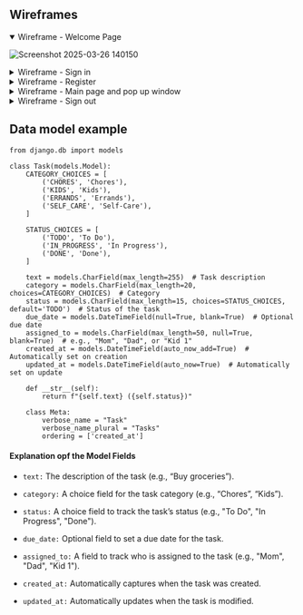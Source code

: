 ## Wireframes 
<details open>
<summary>Wireframe - Welcome Page</summary>
  
![Screenshot 2025-03-26 140150](https://github.com/user-attachments/assets/2c00e1fb-9762-48af-82a9-70b3a14ddc61)

</details>

<details>
<summary>Wireframe - Sign in</summary>

![Screenshot 2025-03-26 140822](https://github.com/user-attachments/assets/bbc0a8f5-6f2d-4842-896f-003a1e6e4e2c)

</details>

<details>
<summary>Wireframe - Register</summary>

![Screenshot 2025-03-26 140723](https://github.com/user-attachments/assets/b7257e43-e055-4dce-91e6-07351ebb770c)



</details>

<details>
<summary>Wireframe - Main page and pop up window</summary>

![Screenshot 2025-03-26 140459](https://github.com/user-attachments/assets/dec6576f-a039-472f-8fa1-8765198809d7)


</details>

<details>
<summary>Wireframe - Sign out</summary>

![Screenshot 2025-03-26 140649](https://github.com/user-attachments/assets/97457920-760a-4dd3-898d-d4b9f7d98286)



</details>

## Data model example

```
from django.db import models

class Task(models.Model):
    CATEGORY_CHOICES = [
        ('CHORES', 'Chores'),
        ('KIDS', 'Kids'),
        ('ERRANDS', 'Errands'),
        ('SELF_CARE', 'Self-Care'),
    ]
    
    STATUS_CHOICES = [
        ('TODO', 'To Do'),
        ('IN_PROGRESS', 'In Progress'),
        ('DONE', 'Done'),
    ]
    
    text = models.CharField(max_length=255)  # Task description
    category = models.CharField(max_length=20, choices=CATEGORY_CHOICES)  # Category
    status = models.CharField(max_length=15, choices=STATUS_CHOICES, default='TODO')  # Status of the task
    due_date = models.DateTimeField(null=True, blank=True)  # Optional due date
    assigned_to = models.CharField(max_length=50, null=True, blank=True)  # e.g., "Mom", "Dad", or "Kid 1"
    created_at = models.DateTimeField(auto_now_add=True)  # Automatically set on creation
    updated_at = models.DateTimeField(auto_now=True)  # Automatically set on update
    
    def __str__(self):
        return f"{self.text} ({self.status})"

    class Meta:
        verbose_name = "Task"
        verbose_name_plural = "Tasks"
        ordering = ['created_at']

```
#### Explanation opf the Model Fields

- `text:` The description of the task (e.g., “Buy groceries”).

- `category:` A choice field for the task category (e.g., “Chores”, “Kids”).

- `status:` A choice field to track the task’s status (e.g., "To Do", "In Progress", "Done").

- `due_date:` Optional field to set a due date for the task.

- `assigned_to:` A field to track who is assigned to the task (e.g., "Mom", "Dad", "Kid 1").

- `created_at:` Automatically captures when the task was created.

- `updated_at:` Automatically updates when the task is modified.

